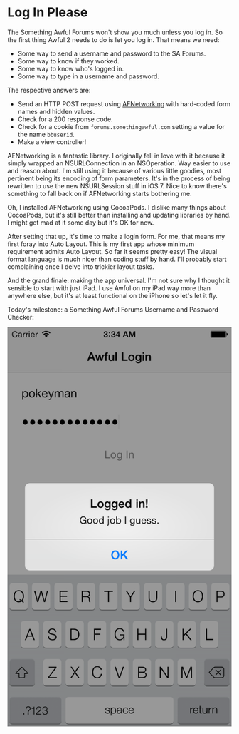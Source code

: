Log In Please
=============

The Something Awful Forums won't show you much unless you log in. So the first thing Awful 2 needs to do is let you log in. That means we need:

- Some way to send a username and password to the SA Forums.
- Some way to know if they worked.
- Some way to know who's logged in.
- Some way to type in a username and password.

The respective answers are:

- Send an HTTP POST request using [AFNetworking][] with hard-coded form names and hidden values.
- Check for a 200 response code.
- Check for a cookie from `forums.somethingawful.com` setting a value for the name `bbuserid`.
- Make a view controller!

AFNetworking is a fantastic library. I originally fell in love with it because it simply wrapped an NSURLConnection in an NSOperation. Way easier to use and reason about. I'm still using it because of various little goodies, most pertinent being its encoding of form parameters. It's in the process of being rewritten to use the new NSURLSession stuff in iOS 7. Nice to know there's something to fall back on if AFNetworking starts bothering me.

Oh, I installed AFNetworking using CocoaPods. I dislike many things about CocoaPods, but it's still better than installing and updating libraries by hand. I might get mad at it some day but it's OK for now.

After setting that up, it's time to make a login form. For me, that means my first foray into Auto Layout. This is my first app whose minimum requirement admits Auto Layout. So far it seems pretty easy! The visual format language is much nicer than coding stuff by hand. I'll probably start complaining once I delve into trickier layout tasks.

And the grand finale: making the app universal. I'm not sure why I thought it sensible to start with just iPad. I use Awful on my iPad way more than anywhere else, but it's at least functional on the iPhone so let's let it fly.

Today's milestone: a Something Awful Forums Username and Password Checker:

![A successful login](screenshots/logged-in.png)


[AFNetworking]: https://github.com/AFNetworking/AFNetworking
